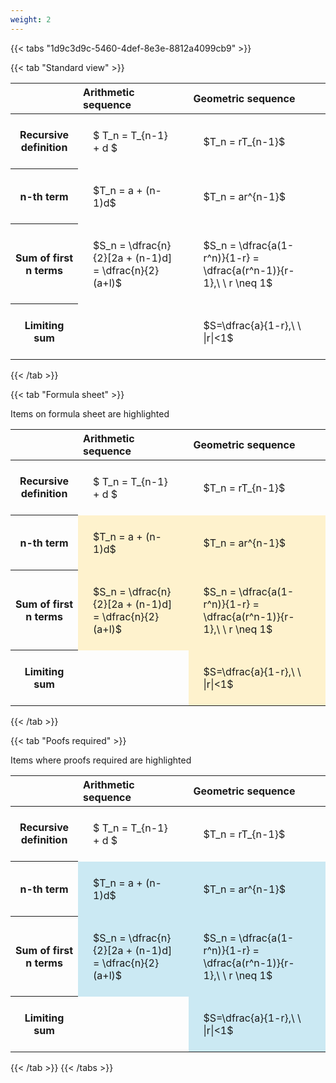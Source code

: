 ```yaml
---
weight: 2
---
```


{{< tabs "1d9c3d9c-5460-4def-8e3e-8812a4099cb9" >}}

{{< tab "Standard view" >}}

<style type="text/css">
#T_8dd5b th.col_heading {
  text-align: left;
  font-size: 1em;
}
#T_8dd5b td {
  text-align: left;
  font-size: 1em;
  padding: 1.5em;
}
</style>
<table id="T_8dd5b">
  <thead>
    <tr>
      <th class="blank level0" >&nbsp;</th>
      <th id="T_8dd5b_level0_col0" class="col_heading level0 col0" >Arithmetic sequence</th>
      <th id="T_8dd5b_level0_col1" class="col_heading level0 col1" >Geometric sequence</th>
    </tr>
  </thead>
  <tbody>
    <tr>
      <th id="T_8dd5b_level0_row0" class="row_heading level0 row0" >Recursive definition</th>
      <td id="T_8dd5b_row0_col0" class="data row0 col0" >$ T_n = T_{n-1} + d $</td>
      <td id="T_8dd5b_row0_col1" class="data row0 col1" >$T_n = rT_{n-1}$</td>
    </tr>
    <tr>
      <th id="T_8dd5b_level0_row1" class="row_heading level0 row1" >n-th term</th>
      <td id="T_8dd5b_row1_col0" class="data row1 col0" >$T_n = a + (n-1)d$</td>
      <td id="T_8dd5b_row1_col1" class="data row1 col1" >$T_n = ar^{n-1}$</td>
    </tr>
    <tr>
      <th id="T_8dd5b_level0_row2" class="row_heading level0 row2" >Sum of first n terms</th>
      <td id="T_8dd5b_row2_col0" class="data row2 col0" >$S_n = \dfrac{n}{2}[2a + (n-1)d] = \dfrac{n}{2}(a+l)$</td>
      <td id="T_8dd5b_row2_col1" class="data row2 col1" >$S_n = \dfrac{a(1-r^n)}{1-r} = \dfrac{a(r^n-1)}{r-1},\ \  r \neq 1$</td>
    </tr>
    <tr>
      <th id="T_8dd5b_level0_row3" class="row_heading level0 row3" >Limiting sum</th>
      <td id="T_8dd5b_row3_col0" class="data row3 col0" ></td>
      <td id="T_8dd5b_row3_col1" class="data row3 col1" >$S=\dfrac{a}{1-r},\ \ |r|<1$</td>
    </tr>
  </tbody>
</table>
{{< /tab >}}

{{< tab "Formula sheet" >}}

Items on formula sheet are highlighted 
<br>
<style type="text/css">
#T_480a2 th.col_heading {
  text-align: left;
  font-size: 1em;
}
#T_480a2 td {
  text-align: left;
  font-size: 1em;
  padding: 1.5em;
}
#T_480a2_row0_col0, #T_480a2_row0_col1, #T_480a2_row3_col0 {
  background-color: rgba(0,0,0,0);
}
#T_480a2_row1_col0, #T_480a2_row1_col1, #T_480a2_row2_col0, #T_480a2_row2_col1, #T_480a2_row3_col1 {
  background-color: rgba(255,194,10, 0.2);
}
</style>
<table id="T_480a2">
  <thead>
    <tr>
      <th class="blank level0" >&nbsp;</th>
      <th id="T_480a2_level0_col0" class="col_heading level0 col0" >Arithmetic sequence</th>
      <th id="T_480a2_level0_col1" class="col_heading level0 col1" >Geometric sequence</th>
    </tr>
  </thead>
  <tbody>
    <tr>
      <th id="T_480a2_level0_row0" class="row_heading level0 row0" >Recursive definition</th>
      <td id="T_480a2_row0_col0" class="data row0 col0" >$ T_n = T_{n-1} + d $</td>
      <td id="T_480a2_row0_col1" class="data row0 col1" >$T_n = rT_{n-1}$</td>
    </tr>
    <tr>
      <th id="T_480a2_level0_row1" class="row_heading level0 row1" >n-th term</th>
      <td id="T_480a2_row1_col0" class="data row1 col0" >$T_n = a + (n-1)d$</td>
      <td id="T_480a2_row1_col1" class="data row1 col1" >$T_n = ar^{n-1}$</td>
    </tr>
    <tr>
      <th id="T_480a2_level0_row2" class="row_heading level0 row2" >Sum of first n terms</th>
      <td id="T_480a2_row2_col0" class="data row2 col0" >$S_n = \dfrac{n}{2}[2a + (n-1)d] = \dfrac{n}{2}(a+l)$</td>
      <td id="T_480a2_row2_col1" class="data row2 col1" >$S_n = \dfrac{a(1-r^n)}{1-r} = \dfrac{a(r^n-1)}{r-1},\ \  r \neq 1$</td>
    </tr>
    <tr>
      <th id="T_480a2_level0_row3" class="row_heading level0 row3" >Limiting sum</th>
      <td id="T_480a2_row3_col0" class="data row3 col0" ></td>
      <td id="T_480a2_row3_col1" class="data row3 col1" >$S=\dfrac{a}{1-r},\ \ |r|<1$</td>
    </tr>
  </tbody>
</table>
{{< /tab >}}

{{< tab "Poofs required" >}}

Items where proofs required are highlighted 
<br>
<style type="text/css">
#T_fbeec th.col_heading {
  text-align: left;
  font-size: 1em;
}
#T_fbeec td {
  text-align: left;
  font-size: 1em;
  padding: 1.5em;
}
#T_fbeec_row0_col0, #T_fbeec_row0_col1, #T_fbeec_row3_col0 {
  background-color: rgba(0,0,0,0);
}
#T_fbeec_row1_col0, #T_fbeec_row1_col1, #T_fbeec_row2_col0, #T_fbeec_row2_col1, #T_fbeec_row3_col1 {
  background-color: rgba(0,150,200, 0.2);
}
</style>
<table id="T_fbeec">
  <thead>
    <tr>
      <th class="blank level0" >&nbsp;</th>
      <th id="T_fbeec_level0_col0" class="col_heading level0 col0" >Arithmetic sequence</th>
      <th id="T_fbeec_level0_col1" class="col_heading level0 col1" >Geometric sequence</th>
    </tr>
  </thead>
  <tbody>
    <tr>
      <th id="T_fbeec_level0_row0" class="row_heading level0 row0" >Recursive definition</th>
      <td id="T_fbeec_row0_col0" class="data row0 col0" >$ T_n = T_{n-1} + d $</td>
      <td id="T_fbeec_row0_col1" class="data row0 col1" >$T_n = rT_{n-1}$</td>
    </tr>
    <tr>
      <th id="T_fbeec_level0_row1" class="row_heading level0 row1" >n-th term</th>
      <td id="T_fbeec_row1_col0" class="data row1 col0" >$T_n = a + (n-1)d$</td>
      <td id="T_fbeec_row1_col1" class="data row1 col1" >$T_n = ar^{n-1}$</td>
    </tr>
    <tr>
      <th id="T_fbeec_level0_row2" class="row_heading level0 row2" >Sum of first n terms</th>
      <td id="T_fbeec_row2_col0" class="data row2 col0" >$S_n = \dfrac{n}{2}[2a + (n-1)d] = \dfrac{n}{2}(a+l)$</td>
      <td id="T_fbeec_row2_col1" class="data row2 col1" >$S_n = \dfrac{a(1-r^n)}{1-r} = \dfrac{a(r^n-1)}{r-1},\ \  r \neq 1$</td>
    </tr>
    <tr>
      <th id="T_fbeec_level0_row3" class="row_heading level0 row3" >Limiting sum</th>
      <td id="T_fbeec_row3_col0" class="data row3 col0" ></td>
      <td id="T_fbeec_row3_col1" class="data row3 col1" >$S=\dfrac{a}{1-r},\ \ |r|<1$</td>
    </tr>
  </tbody>
</table>
{{< /tab >}}
{{< /tabs >}}